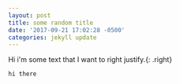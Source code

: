 ```yaml
---
layout: post
title: some random title
date: '2017-09-21 17:02:28 -0500'
categories: jekyll update
---
```



<div>
Hi i'm some text that I want to right justify.{: .right}
</div>

```
hi there
```